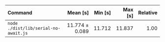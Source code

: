 | Command | Mean [s] | Min [s] | Max [s] | Relative |
|:---|---:|---:|---:|---:|
| `node ./dist/lib/serial-no-await.js` | 11.774 ± 0.089 | 11.712 | 11.837 | 1.00 |
